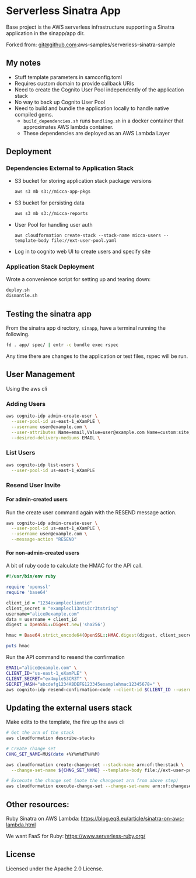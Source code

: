# Serverless Sinatra App

Base project is the AWS serverless infrastructure supporting a Sinatra application in the sinapp/app dir.

Forked from: git@github.com:aws-samples/serverless-sinatra-sample

## My notes

- Stuff template parameters in samconfig.toml
- Requires custom domain to provide callback URIs
- Need to create the Cognito User Pool independently of the application stack
- No way to back up Cognito User Pool
- Need to build and bundle the application locally to handle native compiled gems.
  - `build_dependencies.sh` runs `bundling.sh` in a docker container that approximates AWS lambda container.
  - These dependencies are deployed as an AWS Lambda Layer

## Deployment

### Dependencies External  to Application Stack

- S3 bucket for storing application stack package versions
    ```sh
    aws s3 mb s3://micca-app-pkgs
    ```
- S3 bucket for persisting data
    ```sh
    aws s3 mb s3://micca-reports
    ```
- User Pool for handling user auth
    ```
    aws cloudformation create-stack --stack-name micca-users --template-body file://ext-user-pool.yaml
    ```
- Log in to cognito web UI to create users and specify site
    

### Application Stack Deployment

Wrote a convenience script for setting up and tearing down:
```sh
deploy.sh
dismantle.sh
```


## Testing the sinatra app
From the sinatra app directory, `sinapp`, have a terminal running the following.
```sh
fd . app/ spec/ | entr -c bundle exec rspec
```
Any time there are changes to the application or test files, rspec will be run.

## User Management
Using the aws cli

### Adding Users
```sh
aws cognito-idp admin-create-user \
  --user-pool-id us-east-1_eXamPLE \
  --username user@example.com \
  --user-attributes Name=email,Value=user@example.com Name=custom:site,Value="Display Lab" \
  --desired-delivery-mediums EMAIL \
```

### List Users
```sh
aws cognito-idp list-users \
  --user-pool-id us-east-1_eXamPLE 
``` 

### Resend User Invite

#### For admin-created users
Run the create user command again with the RESEND message action.
```sh
aws cognito-idp admin-create-user \
  --user-pool-id us-east-1_eXamPLE \
  --username user@example.com \
  --message-action "RESEND"
```

#### For non-admin-created users
A bit of ruby code to calculate the HMAC for the API call.
```ruby
#!/usr/bin/env ruby

require 'openssl'
require 'base64'

client_id = "1234exampleclientid" 
client_secret = "examplecl13nts3cr3tstring" 
username="alice@example.com" 
data = username + client_id
digest = OpenSSL::Digest.new('sha256')

hmac = Base64.strict_encode64(OpenSSL::HMAC.digest(digest, client_secret, data))

puts hmac
```

Run the API command to resend the confirmation

```sh
EMAIL="alice@example.com" \
CLIENT_ID="us-east-1_eXamPLE" \
CLIENT_SECRET="ex4mpleS3CR3T" \
SECRET_HASH="abcdefg1234ABDEFG123345examplehmac12345678=" \
aws cognito-idp resend-confirmation-code --client-id $CLIENT_ID --username $EMAIL --secret-hash "${SECRET_HASH}"
```

## Updating the external users stack
Make edits to the template, the fire up the aws cli

```sh
# Get the arn of the stack
aws cloudformation describe-stacks

# Create change set
CHNG_SET_NAME=MU$(date +%Y%m%dT%H%M)

aws cloudformation create-change-set --stack-name arn:of:the:stack \
  --change-set-name ${CHNG_SET_NAME} --template-body file://ext-user-pool.yaml

# Excecute the change set (note the changeset arn from above step)
aws cloudformation execute-change-set --change-set-name arn:of:changeset
```
## Other resources:

Ruby Sinatra on AWS Lambda: https://blog.eq8.eu/article/sinatra-on-aws-lambda.html

We want FaaS for Ruby: https://www.serverless-ruby.org/

## License

Licensed under the Apache 2.0 License.
